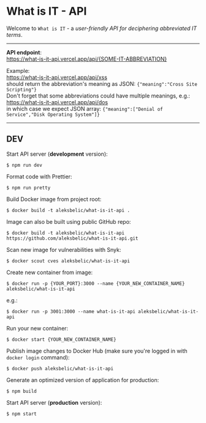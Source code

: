 # What is IT - API

Welcome to `What is IT` - a _user-friendly API for deciphering abbreviated IT terms_.

---

**API endpoint**:
<br>
https://what-is-it-api.vercel.app/api/{SOME-IT-ABBREVIATION}

Example:
<br>
https://what-is-it-api.vercel.app/api/xss
<br>
should return the abbreviation's meaning as JSON:
`{"meaning":"Cross Site Scripting"}`
<br>
Don't forget that some abbreviations could have multiple meanings, e.g.:
<br>
https://what-is-it-api.vercel.app/api/dos
<br>
in which case we expect JSON array:
`{"meaning":["Denial of Service","Disk Operating System"]}`

---

## DEV

Start API server (**development** version):

```
$ npm run dev
```

Format code with Prettier:

```
$ npm run pretty
```

Build Docker image from project root:

```
$ docker build -t aleksbelic/what-is-it-api .
```

Image can also be built using public GitHub repo:

```
$ docker build -t aleksbelic/what-is-it-api https://github.com/aleksbelic/what-is-it-api.git
```

Scan new image for vulnerabilities with Snyk:

```
$ docker scout cves aleksbelic/what-is-it-api
```

Create new container from image:

```
$ docker run -p {YOUR_PORT}:3000 --name {YOUR_NEW_CONTAINER_NAME} aleksbelic/what-is-it-api
```

e.g.:

```
$ docker run -p 3001:3000 --name what-is-it-api aleksbelic/what-is-it-api
```

Run your new container:

```
$ docker start {YOUR_NEW_CONTAINER_NAME}
```

Publish image changes to Docker Hub (make sure you're logged in with `docker login` command):

```
$ docker push aleksbelic/what-is-it-api
```

Generate an optimized version of application for production:

```
$ npm build
```

Start API server (**production** version):

```
$ npm start
```
